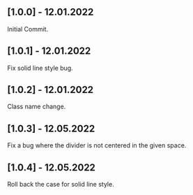 ## [1.0.0] - 12.01.2022

Initial Commit.

## [1.0.1] - 12.01.2022

Fix solid line style bug.

## [1.0.2] - 12.01.2022

Class name change.

## [1.0.3] - 12.05.2022

Fix a bug where the divider is not centered in the given space.

## [1.0.4] - 12.05.2022

Roll back the case for solid line style.